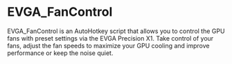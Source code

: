 # EVGA_FanControl
EVGA_FanControl is an AutoHotkey script that allows you to control the GPU fans with preset settings via the EVGA Precision X1. Take control of your fans, adjust the fan speeds to maximize your GPU cooling and improve performance or keep the noise quiet.
